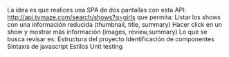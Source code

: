 
La idea es que realices una SPA de dos pantallas con esta API: http://api.tvmaze.com/search/shows?q=girls que permita:
Listar los shows con una información reducida (thumbnail, title, summary)
Hacer click en un show y mostrar más información (images, review,summary)
Lo que se busca revisar es:
Estructura del proyecto
Identificación de componentes
Sintaxis de javascript
Estilos
Unit testing